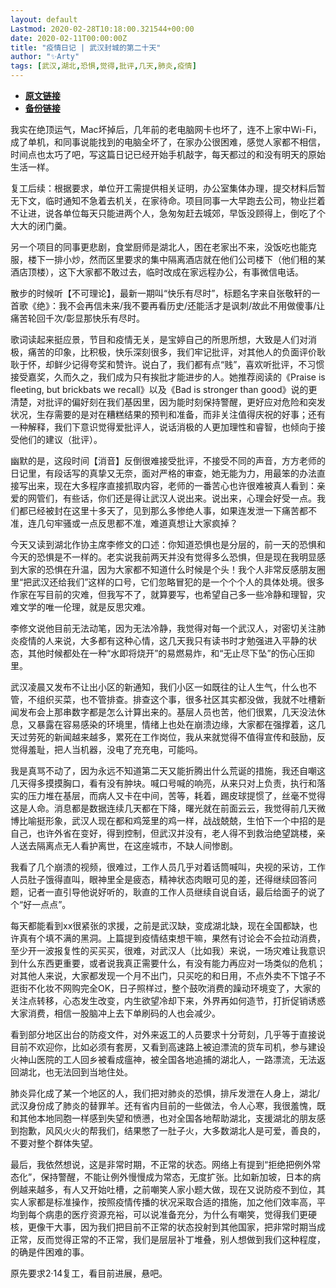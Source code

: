 ```yaml
---
layout: default
Lastmod: 2020-02-28T10:18:00.321544+00:00
date: 2020-02-11T00:00:00Z
title: "疫情日记 | 武汉封城的第二十天"
author: "✨Arty"
tags: [武汉,湖北,恐惧,觉得,批评,几天,肺炎,疫情]
---
```


* [**原文链接**](https://mp.weixin.qq.com/s/6L3o07Orww4-_UGkSxqAnw)
* [**备份链接**](http://archive.ph/01GdF)


我实在绝顶运气，Mac坏掉后，几年前的老电脑网卡也坏了，连不上家中Wi-Fi，成了单机，和同事说能找到的电脑全坏了，在家办公很困难，感觉人家都不相信，时间点也太巧了吧，写这篇日记已经开始手机敲字，每天都过的和没有明天的原始生活一样。

复工后续：根据要求，单位开工需提供相关证明，办公室集体办理，提交材料后暂无下文，临时通知不急着去机关，在家待命。项目同事一大早跑去公司，物业拦着不让进，说各单位每天只能进两个人，急匆匆赶去城郊，早饭没顾得上，倒吃了个大大的闭门羹。

另一个项目的同事更悲剧，食堂厨师是湖北人，困在老家出不来，没饭吃也能克服，楼下一排小炒，然而区里要求的集中隔离酒店就在他们公司楼下（他们租的某酒店顶楼），这下大家都不敢过去，临时改成在家远程办公，有事微信电话。

散步的时候听【不可理论】，最新一期叫“快乐有尽时”，标题名字来自张敬轩的一首歌《绝》：我不会再信未来/我不要再看历史/还能活才是讽刺/故此不用做傻事/让痛苦轮回千次/彰显那快乐有尽时。

歌词读起来挺应景，节目和疫情无关，是宝婷自己的所思所想，大致是人们对消极，痛苦的印象，比积极，快乐深刻很多，我们牢记批评，对其他人的负面评价耿耿于怀，却鲜少记得夸奖和赞许。说白了，我们都有点“贱”，喜欢听批评，不习惯接受嘉奖，久而久之，我们成为只有挨批才能进步的人。她推荐阅读的《Praise is fleeting, but brickbats we recall》以及《Bad is stronger than good》说的更清楚，对批评的偏好刻在我们基因里，因为能时刻保持警醒，更好应对危险和突发状况，生存需要的是对在糟糕结果的预判和准备，而非关注值得庆祝的好事；还有一种解释，我们下意识觉得爱批评人，说话消极的人更加理性和睿智，也倾向于接受他们的建议（批评）。

幽默的是，这段时间【消音】反倒很难接受批评，不接受不同的声音，方方老师的日记里，有段话写的真挚又无奈，面对严格的审查，她无能为力，用最笨的办法直接写出来，现在大多程序直接抓取内容，老师的一番苦心也许很难被真人看到：亲爱的网管们，有些话，你们还是得让武汉人说出来。说出来，心理会好受一点。我们都已经被封在这里十多天了，见到那么多惨绝人事，如果连发泄一下痛苦都不准，连几句牢骚或一点反思都不准，难道真想让大家疯掉？

今天又读到湖北作协主席李修文的口述：你知道恐惧也是分层的，前一天的恐惧和今天的恐惧是不一样的。老实说我前两天并没有觉得多么恐惧，但是现在我明显感到大家的恐惧在升温，因为大家都不知道什么时候是个头！我个人非常反感朋友圈里“把武汉还给我们”这样的口号，它们忽略冒犯的是一个个个人的具体处境。很多作家在写目前的灾难，但我写不了，就算要写，也希望自己多一些冷静和理智，灾难文学的唯一伦理，就是反思灾难。

李修文说他目前无法动笔，因为无法冷静，我觉得对每一个武汉人，对密切关注肺炎疫情的人来说，大多都有这种心情，这几天我只有读书时才勉强进入平静的状态，其他时候都处在一种“水即将烧开”的易燃易炸，和“无止尽下坠”的伤心压抑里。

武汉凌晨又发布不让出小区的新通知，我们小区一如既往的让人生气，什么也不管，不组织买菜，也不管排查。排查这个事，很多社区其实都没做，我就不吐槽新闻发布会上那串数字都是怎么计算出来的。基层人员也苦，他们很累，几天没法休息，又暴露在容易感染的环境里，情绪上也处在崩溃边缘，大家都在强撑着，这几天过劳死的新闻越来越多，累死在工作岗位，我从来就觉得不值得宣传和鼓励，反觉得羞耻，把人当机器，没电了充充电，可能吗。

我是真骂不动了，因为永远不知道第二天又能折腾出什么荒诞的措施，我还自嘲这几天得多摸摸胸口，看有没有肿块。喊口号喊的响亮，从来只对上负责，执行和落实的压力堆在基层，而病人又卡在中间，苦等，耗着，踢皮球提惯了，丝毫不觉得这是人命。消息都是数据连续几天都在下降，曙光就在前面云云，我觉得前几天微博比喻挺形象，武汉人现在都和鸡笼里的鸡一样，战战兢兢，生怕下一个中招的是自己，也许外省在变好，得到控制，但武汉并没有，老人得不到救治绝望跳楼，亲人送去隔离点无人看护离世，在这座城市，不缺人间惨剧。

我看了几个崩溃的视频，很难过，工作人员几乎对着话筒喊叫，央视的采访，工作人员肚子饿得直叫，眼神里全是疲态，精神状态肉眼可见的差，还得继续回答问题，记者一直引导他说好听的，耿直的工作人员继续自说自话，最后给面子的说了个“好一点点”。

每天都能看到xx很紧张的求援，之前是武汉缺，变成湖北缺，现在全国都缺，也许真有个填不满的黑洞。上篇提到疫情结束想干嘛，果然有讨论会不会拉动消费，至少开一波报复性的买买买，很难，对武汉人（比如我）来说，一场灾难让我意识到什么东西更重要，或者说我真正需要什么，有没有能力再应对一场类似的危机；对其他人来说，大家都发现一个月不出门，只买吃的和日用，不点外卖不下馆子不逛街不化妆不网购完全OK，日子照样过，整个鼓吹消费的躁动环境变了，大家的关注点转移，心态发生改变，内生欲望冷却下来，外界再如何造节，打折促销诱惑大家消费，相信一股脑冲上去下单刷码的人也会减少。

看到部分地区出台的防疫文件，对外来返工的人员要求十分苛刻，几乎等于直接说目前不欢迎你，比如必须有套房，又看到高速路上被迫漂流的货车司机，参与建设火神山医院的工人回乡被看成瘟神，被全国各地追捕的湖北人，一路漂流，无法返回湖北，也无法回到当地住处。

肺炎异化成了某一个地区的人，我们把对肺炎的恐惧，排斥发泄在人身上，湖北/武汉身份成了肺炎的替罪羊。还有省内目前的一些做法，令人心寒，我很羞愧，既和其他本地同胞一样感到失望和愤懑，也对全国各地帮助湖北，支援湖北的朋友感到抱歉，风风火火的帮我们，结果憋了一肚子火，大多数湖北人是可爱，善良的，不要对整个群体失望。

最后，我依然想说，这是非常时期，不正常的状态。网络上有提到“拒绝把例外常态化”，保持警醒，不能让例外慢慢成为常态，无度扩张。比如新加坡，日本的病例越来越多，有人又开始吐槽，之前嘲笑人家小题大做，现在又说防疫不到位，其实人家都是标准操作，按照疫情传播的状况采取合适的措施，加之他们效率高，平均到每个病患的医疗资源充裕，可以说准备充分，为什么有嘲笑，觉得我们更硬核，更像干大事，因为我们把目前不正常的状态投射到其他国家，把非常时期当成正常，反而觉得正常的不正常，我们是层层补丁堆叠，别人想做到我们这种程度，的确是件困难的事。

原先要求2·14复工，看目前进展，悬吧。

